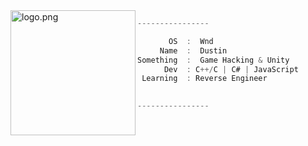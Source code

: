 <img align="left" src="https://cdn.discordapp.com/emojis/994601471595266069.webp?size=96&animated=true" alt="logo.png" width="200" /> 

```csharp
----------------

       OS  :  Wnd
     Name  :  Dustin
Something  :  Game Hacking & Unity
      Dev  : C++/C | C# | JavaScript
 Learning  : Reverse Engineer

    
----------------
```
